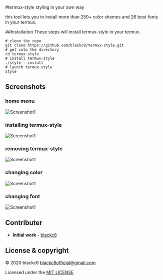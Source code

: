 #termux-style
styling in your own way

this tool lets you to install more than 250+ color shemes and 26 best fonts in your termux.

##Installation
These steps will install termux-style in your termux.
```
# clone the repo
git clone https://github.com/blackc8/termux-style.git
# get into the directory
cd termux-style
# install termux-style
./style --install
# launch termux-style
style
```

## Screenshots
### home menu
![Screenshot1](screenshots/style-main.png)
### installing termux-style
![Screenshot1](screenshots/style-install.png)
### removing termux-style
![Screenshot1](screenshots/style-remove.png)
### changing color
![Screenshot1](screenshots/change-color.png)
### changing font
![Screenshot1](screenshots/change-font.png)

## Contributer
*  **Initial work** - [blackc8](https://github.com/termux-lock)

##  License & copyright
© 2020 blackc8 <blackc8official@gmail.com>

Licensed under the [MIT LICENSE](LICENSE)
